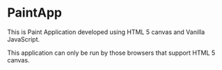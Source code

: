 # PaintApp
This is Paint Application developed using HTML 5 canvas and Vanilla JavaScript.

This application can only be run by those browsers that support HTML 5 canvas.
